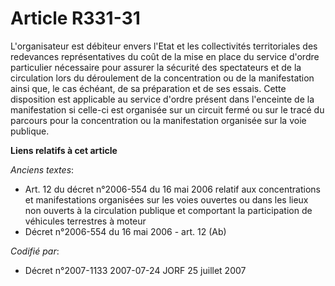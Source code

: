 # Article R331-31

L'organisateur est débiteur envers l'Etat et les collectivités territoriales des redevances représentatives du coût de la
mise en place du service d'ordre particulier nécessaire pour assurer la sécurité des spectateurs et de la circulation lors du
déroulement de la concentration ou de la manifestation ainsi que, le cas échéant, de sa préparation et de ses essais. Cette
disposition est applicable au service d'ordre présent dans l'enceinte de la manifestation si celle-ci est organisée sur un
circuit fermé ou sur le tracé du parcours pour la concentration ou la manifestation organisée sur la voie publique.

**Liens relatifs à cet article**

_Anciens textes_:

  - Art. 12 du décret n°2006-554 du 16 mai 2006 relatif aux concentrations et manifestations organisées sur les voies ouvertes ou dans les lieux non ouverts à la circulation publique et comportant la participation de véhicules terrestres à moteur
  - Décret n°2006-554 du 16 mai 2006 - art. 12 (Ab)

_Codifié par_:

  - Décret n°2007-1133 2007-07-24 JORF 25 juillet 2007
